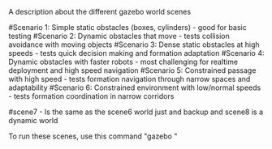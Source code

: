 A description about the different gazebo world scenes 

#Scenario 1: Simple static obstacles (boxes, cylinders) - good for basic testing
#Scenario 2: Dynamic obstacles that move - tests collision avoidance with moving objects
#Scenario 3: Dense static obstacles at high speeds - tests quick decision making and formation adaptation
#Scenario 4: Dynamic obstacles with faster robots - most challenging for realtime deployment and high speed navigation
#Scenario 5: Constrained passage with high speed - tests formation navigation through narrow spaces and adaptability
#Scenario 6: Constrained environment with low/normal speeds - tests formation coordination in narrow corridors

#scene7 - Is the same as the scene6 world just and backup and scene8 is a dynamic world 

To run these scenes, use this command 
"gazebo <path to your world file>"